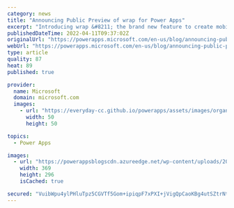 ```yaml
---
category: news
title: "Announcing Public Preview of wrap for Power Apps"
excerpt: "Introducing wrap &#8211; the brand new feature to create mobile apps with Power Apps. Power Apps is now officially a Mobile Application Development Platform (MADP/MXDP)."
publishedDateTime: 2022-04-11T09:37:02Z
originalUrl: "https://powerapps.microsoft.com/en-us/blog/announcing-public-preview-of-wrap-for-power-apps/"
webUrl: "https://powerapps.microsoft.com/en-us/blog/announcing-public-preview-of-wrap-for-power-apps/"
type: article
quality: 87
heat: 89
published: true

provider:
  name: Microsoft
  domain: microsoft.com
  images:
    - url: "https://everyday-cc.github.io/powerapps/assets/images/organizations/microsoft.com-50x50.jpg"
      width: 50
      height: 50

topics:
  - Power Apps

images:
  - url: "https://powerappsblogscdn.azureedge.net/wp-content/uploads/2022/04/wrap.png"
    width: 369
    height: 296
    isCached: true

secured: "VuibWpu4ylPHluTpz5CGVTf5Gom+ipiqpF7xPXI+jVigQpCaoKBg4utSZtrNtXwxAKS/2K2IG5vFL+tjL5/Bo7dsKxhln2b/eUVWl0lbU64v47+re6wzE51HRYrATAn7kk/pLIAS/ZaADLKP2zJjJ+aW92FNLltg/O82dE/N5Y9aaqWiYe4GXA6p+DAKgZPOZYr+foaYLgW95K11Ftx59aiE5evjV8XjJ6nsTr9x7mNOFig7F2GwmmosaA1yK6/UeR+R1z0LfEfz6VnoirhfmlwL/uPdifqM/mswwSx4/Ife33Mtvz2g1l5Qon4txfASaBypa6MLNrTSzGHDBk75yyiPk+7lEiLSVtnZSgyM++M=;ssT5/yFWcCdl+f9XIeNrMA=="
---
```


